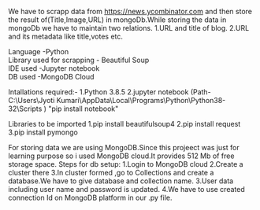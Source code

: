 We have to scrapp data from https://news.ycombinator.com and then store the result of(Title,Image,URL) in mongoDb.While storing the data in mongoDb we have to maintain two relations.
1.URL and title of blog.
2.URL and its metadata like title,votes etc.

Language -Python <br />
Library used for scrapping - Beautiful Soup<br />
IDE used -Jupyter notebook <br />
DB used -MongoDB Cloud <br />

Intallations required:-
1.Python 3.8.5
2.jupyter notebook (Path- C:\Users\Jyoti Kumari\AppData\Local\Programs\Python\Python38-32\Scripts )  "pip install notebook"
 
 Libraries to be imported
 1.pip install beautifulsoup4
 2.pip install request
 3.pip install pymongo
 
 For storing data we are using MongoDB.Since this projeect was just for learning purpose so i used MongoDB cloud.It provides 512 Mb of free storage space.
 Steps for db setup:
 1.Login to MongoDB cloud
 2.Create a cluster there
 3.In cluster formed ,go to Collections and create a database.We have to give database and collection name.
 3.User data including user name and password is updated.
 4.We have to use created connection Id on MongoDB platform in our .py file.
 
